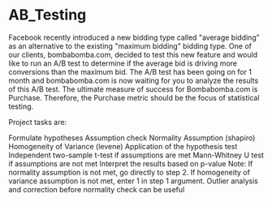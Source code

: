 # AB_Testing
Facebook recently introduced a new bidding type called "average bidding" as an alternative to the existing "maximum bidding" bidding type. One of our clients, bombabomba.com, decided to test this new feature and would like to run an A/B test to determine if the average bid is driving more conversions than the maximum bid. The A/B test has been going on for 1 month and bombabomba.com is now waiting for you to analyze the results of this A/B test. The ultimate measure of success for Bombabomba.com is Purchase. Therefore, the Purchase metric should be the focus of statistical testing.

Project tasks are:

Formulate hypotheses
Assumption check
Normality Assumption (shapiro)
Homogeneity of Variance (levene)
Application of the hypothesis test
Independent two-sample t-test if assumptions are met
Mann-Whitney U test if assumptions are not met
Interpret the results based on p-value Note:
If normality assumption is not met, go directly to step 2. If homogeneity of variance assumption is not met, enter 1 in step 1 argument.
Outlier analysis and correction before normality check can be useful
